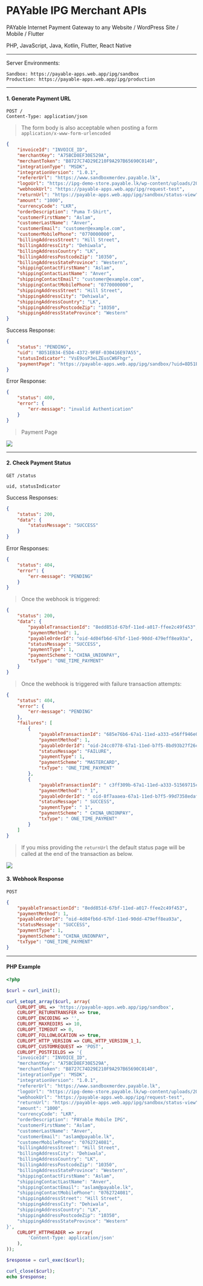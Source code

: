 # PAYable IPG Merchant APIs

PAYable Internet Payment Gateway to any Website / WordPress Site / Mobile / Flutter

PHP, JavaScript, Java, Kotlin, Flutter, React Native

<hr/>

Server Environments:

```http
Sandbox: https://payable-apps.web.app/ipg/sandbox
Production: https://payable-apps.web.app/ipg/production
```

<hr/>

#### 1. Generate Payment URL

```http
POST /
Content-Type: application/json
```
> The form body is also acceptable when posting a form `application/x-www-form-urlencoded`

```json
{
    "invoiceId": "INVOICE_ID",
    "merchantKey": "A75BCD8EF30E529A",
    "merchantToken": "B8727C74D29E210F9A297B65690C0140",
    "integrationType": "MSDK",
    "integrationVersion": "1.0.1",
    "refererUrl": "https://www.sandboxmerdev.payable.lk",
    "logoUrl": "https://ipg-demo-store.payable.lk/wp-content/uploads/2021/12/logo-dark.svg",
    "webhookUrl": "https://payable-apps.web.app/ipg/request-test",
    "returnUrl": "https://payable-apps.web.app/ipg/sandbox/status-view",
    "amount": "1000",
    "currencyCode": "LKR",
    "orderDescription": "Puma T-Shirt",
    "customerFirstName": "Aslam",
    "customerLastName": "Anver",
    "customerEmail": "customer@example.com",
    "customerMobilePhone": "0770000000",
    "billingAddressStreet": "Hill Street",
    "billingAddressCity": "Dehiwala",
    "billingAddressCountry": "LK",
    "billingAddressPostcodeZip": "10350",
    "billingAddressStateProvince": "Western",
    "shippingContactFirstName": "Aslam",
    "shippingContactLastName": "Anver",
    "shippingContactEmail": "customer@example.com",
    "shippingContactMobilePhone": "0770000000",
    "shippingAddressStreet": "Hill Street",
    "shippingAddressCity": "Dehiwala",
    "shippingAddressCountry": "LK",
    "shippingAddressPostcodeZip": "10350",
    "shippingAddressStateProvince": "Western"
}
```

Success Response:

```json
{
    "status": "PENDING",
    "uid": "8D51EB34-E5D4-4372-9F8F-030416E97A55",
    "statusIndicator": "VsE9osP3eLZEusCW6Fhgr",
    "paymentPage": "https://payable-apps.web.app/ipg/sandbox/?uid=8D51EB34-E5D4-4372-9F8F-030416E97A55"
}
```

Error Response:

```json
{
    "status": 400,
    "error": {
        "err-message": "invalid Authentication"
    }
}
```

> Payment Page

![](/images/payment_page.png)

<hr/>

#### 2. Check Payment Status

```http
GET /status
```

```text
uid, statusIndicator
```

Success Responses:

```json
{
    "status": 200,
    "data": {
        "statusMessage": "SUCCESS"
    }
}
```

Error Responses:

```json
{
    "status": 404,
    "error": {
        "err-message": "PENDING"
    }
}
```

 > Once the webhook is triggered:

```json
{
    "status": 200,
    "data": {
        "payableTransactionId": "8edd851d-67bf-11ed-a017-ffee2c49f453",
        "paymentMethod": 1,
        "payableOrderId": "oid-4d04fb6d-67bf-11ed-90dd-479eff8ea93a",
        "statusMessage": "SUCCESS",
        "paymentType": 1,
        "paymentScheme": "CHINA_UNIONPAY",
        "txType": "ONE_TIME_PAYMENT"
    }
}
```

> Once the webhook is triggered with failure transaction attempts:

```json
{
    "status": 404,
    "error": {
        "err-message": "PENDING"
    },
    "failures": [
        {
            "payableTransactionId": "685e76b6-67a1-11ed-a333-e56ff946e0a9",
            "paymentMethod": 1,
            "payableOrderId": "oid-24cc0778-67a1-11ed-b7f5-8bd93b27f26c",
            "statusMessage": "FAILURE",
            "paymentType": 1,
            "paymentScheme": "MASTERCARD",
            "txType": "ONE_TIME_PAYMENT"
        },
        {
            "payableTransactionId": " c3ff309b-67a1-11ed-a333-51569715c33f",
            "paymentMethod": " 1",
            "payableOrderId": " oid-8f7aaaea-67a1-11ed-b7f5-99d7358edafa",
            "statusMessage": " SUCCESS",
            "paymentType": " 1",
            "paymentScheme": " CHINA_UNIONPAY",
            "txType": " ONE_TIME_PAYMENT"
        }
    ]
}
```

> If you miss providing the `returnUrl` the default status page will be called at the end of the transaction as below.

![](/images/payment_status_page.png)

#### 3. Webhook Response

```http
POST
```

```json
{
    "payableTransactionId": "8edd851d-67bf-11ed-a017-ffee2c49f453",
    "paymentMethod": 1,
    "payableOrderId": "oid-4d04fb6d-67bf-11ed-90dd-479eff8ea93a",
    "statusMessage": "SUCCESS",
    "paymentType": 1,
    "paymentScheme": "CHINA_UNIONPAY",
    "txType": "ONE_TIME_PAYMENT"
}
```

<hr/>

#### PHP Example

```php
<?php

$curl = curl_init();

curl_setopt_array($curl, array(
    CURLOPT_URL => 'https://payable-apps.web.app/ipg/sandbox',
    CURLOPT_RETURNTRANSFER => true,
    CURLOPT_ENCODING => '',
    CURLOPT_MAXREDIRS => 10,
    CURLOPT_TIMEOUT => 0,
    CURLOPT_FOLLOWLOCATION => true,
    CURLOPT_HTTP_VERSION => CURL_HTTP_VERSION_1_1,
    CURLOPT_CUSTOMREQUEST => 'POST',
    CURLOPT_POSTFIELDS => '{
    "invoiceId": "INVOICE_ID",
    "merchantKey": "A75BCD8EF30E529A",
    "merchantToken": "B8727C74D29E210F9A297B65690C0140",
    "integrationType": "MSDK",
    "integrationVersion": "1.0.1",
    "refererUrl": "https://www.sandboxmerdev.payable.lk",
    "logoUrl": "https://ipg-demo-store.payable.lk/wp-content/uploads/2021/12/logo-dark.svg",
    "webhookUrl": "https://payable-apps.web.app/ipg/request-test",
    "returnUrl": "https://payable-apps.web.app/ipg/sandbox/status-view",
    "amount": "1000",
    "currencyCode": "LKR",
    "orderDescription": "PAYable Mobile IPG",
    "customerFirstName": "Aslam",
    "customerLastName": "Anver",
    "customerEmail": "aslam@payable.lk",
    "customerMobilePhone": "0762724081",
    "billingAddressStreet": "Hill Street",
    "billingAddressCity": "Dehiwala",
    "billingAddressCountry": "LK",
    "billingAddressPostcodeZip": "10350",
    "billingAddressStateProvince": "Western",
    "shippingContactFirstName": "Aslam",
    "shippingContactLastName": "Anver",
    "shippingContactEmail": "aslam@payable.lk",
    "shippingContactMobilePhone": "0762724081",
    "shippingAddressStreet": "Hill Street",
    "shippingAddressCity": "Dehiwala",
    "shippingAddressCountry": "LK",
    "shippingAddressPostcodeZip": "10350",
    "shippingAddressStateProvince": "Western"
}',
    CURLOPT_HTTPHEADER => array(
        'Content-Type: application/json'
    ),
));

$response = curl_exec($curl);

curl_close($curl);
echo $response;
```
